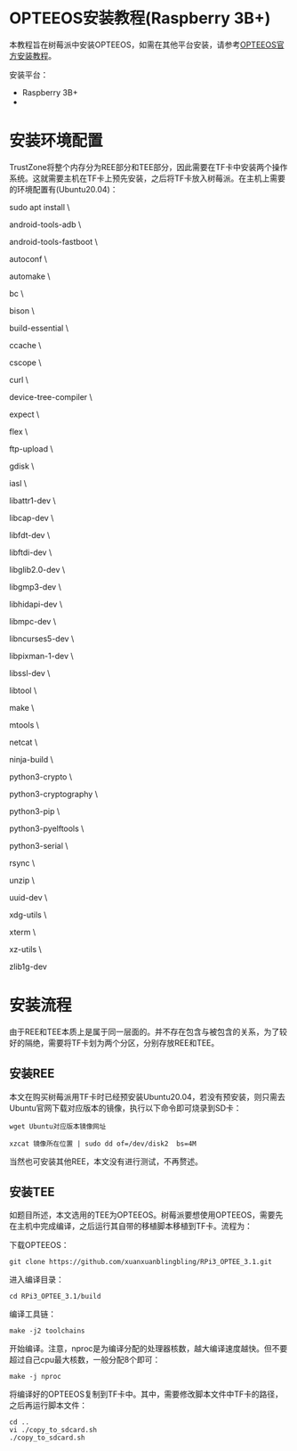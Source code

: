 # OPTEEOS安装教程(Raspberry 3B+)
本教程旨在树莓派中安装OPTEEOS，如需在其他平台安装，请参考[OPTEEOS官方安装教程](https://optee.readthedocs.io/en/latest/building/index.html)。

安装平台：

+ Raspberry 3B+
+ 

# 安装环境配置
TrustZone将整个内存分为REE部分和TEE部分，因此需要在TF卡中安装两个操作系统。这就需要主机在TF卡上预先安装，之后将TF卡放入树莓派。在主机上需要的环境配置有(Ubuntu20.04)：

  sudo apt install \
  
  android-tools-adb \

  android-tools-fastboot \

  autoconf \

  automake \
  
  bc \
  
  bison \
  
  build-essential \
  
  ccache \
  
  cscope \
  
  curl \
  
  device-tree-compiler \
  
  expect \
  
  flex \
  
  ftp-upload \
  
  gdisk \
  
  iasl \
  
  libattr1-dev \
  
  libcap-dev \
  
  libfdt-dev \
  
  libftdi-dev \
  
  libglib2.0-dev \
  
  libgmp3-dev \
  
  libhidapi-dev \
  
  libmpc-dev \
  
  libncurses5-dev \
  
  libpixman-1-dev \
  
  libssl-dev \
  
  libtool \
  
  make \
  
  mtools \
  
  netcat \
  
  ninja-build \
  
  python3-crypto \
  
  python3-cryptography \
  
  python3-pip \
  
  python3-pyelftools \
  
  python3-serial \
  
  rsync \
  
  unzip \
  
  uuid-dev \
  
  xdg-utils \
  
  xterm \
  
  xz-utils \
  
  zlib1g-dev

# 安装流程
由于REE和TEE本质上是属于同一层面的。并不存在包含与被包含的关系，为了较好的隔绝，需要将TF卡划为两个分区，分别存放REE和TEE。
## 安装REE
本文在购买树莓派用TF卡时已经预安装Ubuntu20.04，若没有预安装，则只需去Ubuntu官网下载对应版本的镜像，执行以下命令即可烧录到SD卡：

`wget Ubuntu对应版本镜像网址`

`xzcat 镜像所在位置 | sudo dd of=/dev/disk2  bs=4M`

当然也可安装其他REE，本文没有进行测试，不再赘述。

## 安装TEE
如题目所述，本文选用的TEE为OPTEEOS。树莓派要想使用OPTEEOS，需要先在主机中完成编译，之后运行其自带的移植脚本移植到TF卡。流程为：

下载OPTEEOS：

`git clone https://github.com/xuanxuanblingbling/RPi3_OPTEE_3.1.git`

进入编译目录：

`cd RPi3_OPTEE_3.1/build`

编译工具链：

`make -j2 toolchains`

开始编译。注意，nproc是为编译分配的处理器核数，越大编译速度越快。但不要超过自己cpu最大核数，一般分配8个即可：

`make -j nproc`

将编译好的OPTEEOS复制到TF卡中。其中，需要修改脚本文件中TF卡的路径，之后再运行脚本文件：

```
cd ..
vi ./copy_to_sdcard.sh 
./copy_to_sdcard.sh
```